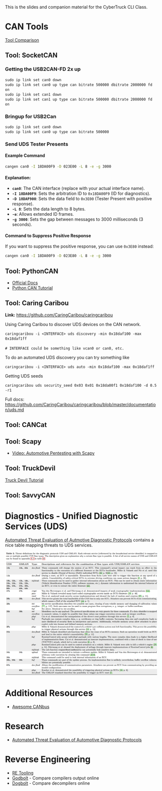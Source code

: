 This is the slides and companion material for the CyberTruck CLI Class.

# CAN Tools
[Tool Comparison](./toolcompare.md)

## Tool: SocketCAN

### Getting the USB2CAN-FD 2x up
```
sudo ip link set can0 down
sudo ip link set can0 up type can bitrate 500000 dbitrate 2000000 fd on
sudo ip link set can1 down
sudo ip link set can1 up type can bitrate 500000 dbitrate 2000000 fd on
```

### Bringup for USB2Can
```
sudo ip link set can0 down
sudo ip link set can0 up type can bitrate 500000
```

### Send UDS Tester Presents
#### Example Command

```bash
cangen can0 -I 18DA00F9 -D 023E00 -L 8 -e -g 3000
```

#### Explanation:
- **`can0`**: The CAN interface (replace with your actual interface name).
- **`-I 18DA00F9`**: Sets the arbitration ID to `0x18DA00F9` (ID for diagnostics).
- **`-D 18DAF900`**: Sets the data field to `0x3E00` (Tester Present with positive response).
- **`-L 8`**: Sets the data length to 8 bytes.
- **`-e`**: Allows extended ID frames. 
- **`-g 3000`**: Sets the gap between messages to 3000 milliseconds (3 seconds).

#### Command to Suppress Positive Response

If you want to suppress the positive response, you can use `0x3E80` instead:

```bash
cangen can0 -I 18DA00F9 -D 023E80 -L 8 -e -g 3000
```



## Tool: PythonCAN
* [Official Docs](https://python-can.readthedocs.io/en/stable/)
* [Python CAN Tutorial](./python-can.md)

## Tool: Caring Caribou

**Link:**
https://github.com/CaringCaribou/caringcaribou

Using Caring Caribou to discover UDS devices on the CAN network.
```
caringcaribou -i <INTERFACE> uds discovery -min 0x18daf100 -max 0x18daf1ff

# INTERFACE could be something like vcan0 or can0, etc.
```

To do an automated UDS discovery you can try something like
```
caringcaribou -i <INTERFACE> uds auto -min 0x18daf100 -max 0x18daf1ff
```

Getting UDS seeds
```
caringcaribou uds security_seed 0x03 0x01 0x18da00f1 0x18daf100 -d 0.5 -r1
```

Full docs:
https://github.com/CaringCaribou/caringcaribou/blob/master/documentation/uds.md


## Tool: CANCat

## Tool: Scapy

* [Video: Automotive Pentesting with Scapy](https://www.youtube.com/watch?v=7D7uNqPWrXw)

## Tool: TruckDevil
[Truck Devil Tutorial](./truckdevil.md)

## Tool: SavvyCAN

# Diagnostics - Unified Diagnostic Services (UDS)

[Automated Threat Evaluation of Autmotive Diagnostic Protocols](https://opus4.kobv.de/opus4-oth-regensburg/frontdoor/deliver/index/docId/2988/file/ESCARPaper.pdf) 
contains a nice table mapping threats to UDS services.

![](./img/AutomatedThreatEvaluationOfAutomotiveDiagnosticProtocols_Table2.png)



# Additional Resources
* [Awesome CANbus](https://github.com/iDoka/awesome-canbus)

# Research
* [Automated Threat Evaluation of Automotive Diagnostic Protocols](https://www.researchgate.net/publication/351483528_Automated_Threat_Evaluation_of_Automotive_Diagnostic_Protocols) 



# Reverse Engineering

* [RE Tooling](https://github.com/wtsxDev/reverse-engineering)
* [Godbolt](https://godbolt.org/) - Compare compilers output online
* [Dogbolt](https://dogbolt.org/) - Compare decompilers online
